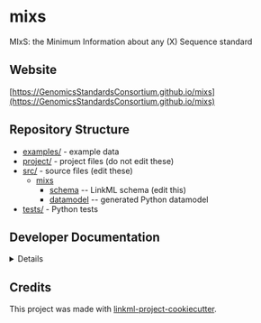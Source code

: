 # mixs

MIxS: the Minimum Information about any (X) Sequence standard

## Website

[https://GenomicsStandardsConsortium.github.io/mixs](https://GenomicsStandardsConsortium.github.io/mixs)

## Repository Structure

* [examples/](examples/) - example data
* [project/](project/) - project files (do not edit these)
* [src/](src/) - source files (edit these)
  * [mixs](src/mixs)
    * [schema](src/mixs/schema) -- LinkML schema
      (edit this)
    * [datamodel](src/mixs/datamodel) -- generated
      Python datamodel
* [tests/](tests/) - Python tests

## Developer Documentation

<details>
Use the `make` command to generate project artefacts:

* `make all`: make everything
* `make deploy`: deploys site
</details>

## Credits

This project was made with
[linkml-project-cookiecutter](https://github.com/linkml/linkml-project-cookiecutter).
